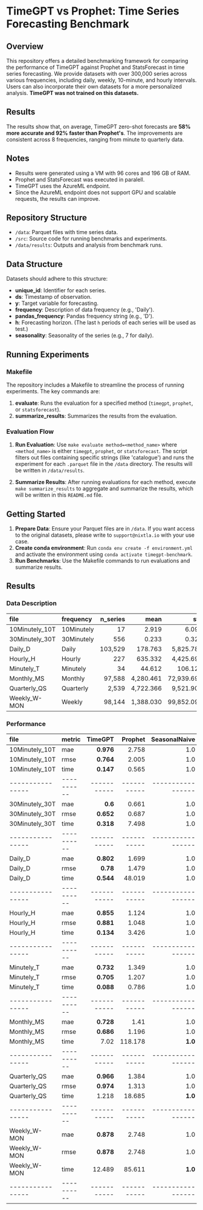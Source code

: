 # TimeGPT vs Prophet: Time Series Forecasting Benchmark

## Overview

This repository offers a detailed benchmarking framework for comparing the performance of TimeGPT against Prophet and StatsForecast in time series forecasting. We provide datasets with over 300,000 series across various frequencies, including daily, weekly, 10-minute, and hourly intervals. Users can also incorporate their own datasets for a more personalized analysis. **TimeGPT was not trained on this datasets.**

## Results

The results show that, on average, TimeGPT zero-shot forecasts are **58% more accurate and 92% faster than Prophet's**. The improvements are consistent across 8 frequencies, ranging from minute to quarterly data.

## Notes

- Results were generated using a VM with 96 cores and 196 GB of RAM.
- Prophet and StatsForecast was executed in paralell.
- TimeGPT uses the AzureML endpoint.
- Since the AzureML endpoint does not support GPU and scalable requests, the results can improve.

## Repository Structure

- `/data`: Parquet files with time series data.
- `/src`: Source code for running benchmarks and experiments.
- `/data/results`: Outputs and analysis from benchmark runs.

## Data Structure

Datasets should adhere to this structure:

- **unique_id**: Identifier for each series.
- **ds**: Timestamp of observation.
- **y**: Target variable for forecasting.
- **frequency**: Description of data frequency (e.g., 'Daily').
- **pandas_frequency**: Pandas frequency string (e.g., 'D').
- **h**: Forecasting horizon. (The last `h` periods of each series will be used as test.)
- **seasonality**: Seasonality of the series (e.g., 7 for daily).

## Running Experiments

### Makefile

The repository includes a Makefile to streamline the process of running experiments. The key commands are:

1. **evaluate**: Runs the evaluation for a specified method (`timegpt`, `prophet`, or `statsforecast`).
2. **summarize_results**: Summarizes the results from the evaluation.

### Evaluation Flow

1. **Run Evaluation**: Use `make evaluate method=<method_name>` where `<method_name>` is either `timegpt`, `prophet`, or `statsforecast`. The script filters out files containing specific strings (like 'catalogue') and runs the experiment for each `.parquet` file in the `/data` directory. The results will be written in `/data/results`. 

2. **Summarize Results**: After running evaluations for each method, execute `make summarize_results` to aggregate and summarize the results, which will be written in this `README.md` file.

## Getting Started

1. **Prepare Data**: Ensure your Parquet files are in `/data`. If you want access to the original datasets, please write to `support@nixtla.io` with your use case.
2. **Create conda environment**: Run `conda env create -f environment.yml` and activate the environment using `conda activate timegpt-benchmark`.
3. **Run Benchmarks**: Use the Makefile commands to run evaluations and summarize results.


## Results
<This section is automatically generated by results_summary.py>

### Data Description

| file           | frequency   |   n_series |      mean |        std |   min_length |   max_length |       n_obs |
|:---------------|:------------|-----------:|----------:|-----------:|-------------:|-------------:|------------:|
| 10Minutely_10T | 10Minutely  |         17 |     2.919 |      6.095 |        3,000 |        3,000 |      51,000 |
| 30Minutely_30T | 30Minutely  |        556 |     0.233 |      0.329 |        3,000 |        3,000 |   1,668,000 |
| Daily_D        | Daily       |    103,529 |   178.763 |  5,825.784 |           14 |        3,000 | 251,217,667 |
| Hourly_H       | Hourly      |        227 |   635.332 |  4,425.693 |          748 |        3,000 |     590,653 |
| Minutely_T     | Minutely    |         34 |    44.612 |    106.121 |        3,000 |        3,000 |     102,000 |
| Monthly_MS     | Monthly     |     97,588 | 4,280.461 | 72,939.696 |           24 |        1,456 |   9,116,399 |
| Quarterly_QS   | Quarterly   |      2,539 | 4,722.366 |  9,521.907 |           18 |          745 |     253,160 |
| Weekly_W-MON   | Weekly      |     98,144 | 1,388.030 | 99,852.095 |            9 |          399 |  35,096,195 |

### Performance


| file           | metric   |   TimeGPT |   Prophet |   SeasonalNaive |
|:---------------|:---------|----------:|----------:|----------------:|
| 10Minutely_10T | mae      | **0.976** |     2.758 |             1.0 |
| 10Minutely_10T | rmse     | **0.764** |     2.005 |             1.0 |
| 10Minutely_10T | time     | **0.147** |     0.565 |             1.0 |
|----------------|----------|-----------|-----------|-----------------|
| 30Minutely_30T | mae      |   **0.6** |     0.661 |             1.0 |
| 30Minutely_30T | rmse     | **0.652** |     0.687 |             1.0 |
| 30Minutely_30T | time     | **0.318** |     7.498 |             1.0 |
|----------------|----------|-----------|-----------|-----------------|
| Daily_D        | mae      | **0.802** |     1.699 |             1.0 |
| Daily_D        | rmse     |  **0.78** |     1.479 |             1.0 |
| Daily_D        | time     | **0.544** |    48.019 |             1.0 |
|----------------|----------|-----------|-----------|-----------------|
| Hourly_H       | mae      | **0.855** |     1.124 |             1.0 |
| Hourly_H       | rmse     | **0.881** |     1.048 |             1.0 |
| Hourly_H       | time     | **0.134** |     3.426 |             1.0 |
|----------------|----------|-----------|-----------|-----------------|
| Minutely_T     | mae      | **0.732** |     1.349 |             1.0 |
| Minutely_T     | rmse     | **0.705** |     1.207 |             1.0 |
| Minutely_T     | time     | **0.088** |     0.786 |             1.0 |
|----------------|----------|-----------|-----------|-----------------|
| Monthly_MS     | mae      | **0.728** |      1.41 |             1.0 |
| Monthly_MS     | rmse     | **0.686** |     1.196 |             1.0 |
| Monthly_MS     | time     |      7.02 |   118.178 |         **1.0** |
|----------------|----------|-----------|-----------|-----------------|
| Quarterly_QS   | mae      | **0.966** |     1.384 |             1.0 |
| Quarterly_QS   | rmse     | **0.974** |     1.313 |             1.0 |
| Quarterly_QS   | time     |     1.218 |    18.685 |         **1.0** |
|----------------|----------|-----------|-----------|-----------------|
| Weekly_W-MON   | mae      | **0.878** |     2.748 |             1.0 |
| Weekly_W-MON   | rmse     | **0.878** |     2.748 |             1.0 |
| Weekly_W-MON   | time     |    12.489 |    85.611 |         **1.0** |
|----------------|----------|-----------|-----------|-----------------|
<end>
